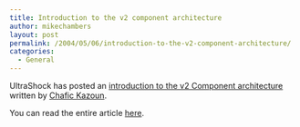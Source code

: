 ```yaml
---
title: Introduction to the v2 component architecture
author: mikechambers
layout: post
permalink: /2004/05/06/introduction-to-the-v2-component-architecture/
categories:
  - General
---
```



UltraShock has posted an [introduction to the v2 Component architecture][1] written by [Chafic Kazoun][2].

You can read the entire article [here][1].

 [1]: http://www.ultrashock.com/ff.htm?http://www.ultrashock.com/tutorials/flashmx2004/v2a-01.php
 [2]: http://www.rewindlife.com